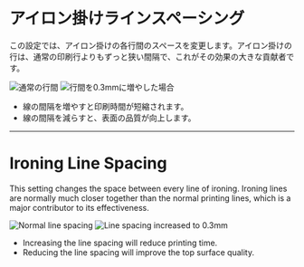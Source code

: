 アイロン掛けラインスペーシング
====
この設定では、アイロン掛けの各行間のスペースを変更します。アイロン掛けの行は、通常の印刷行よりもずっと狭い間隔で、これがその効果の大きな貢献者です。

![通常の行間](../images/ironing_enabled_enabled.png)
![行間を0.3mmに増やした場合](../images/ironing_line_spacing.png)

* 線の間隔を増やすと印刷時間が短縮されます。
* 線の間隔を減らすと、表面の品質が向上します。

---

Ironing Line Spacing
====
This setting changes the space between every line of ironing. Ironing lines are normally much closer together than the normal printing lines, which is a major contributor to its effectiveness.

![Normal line spacing](../images/ironing_enabled_enabled.png)
![Line spacing increased to 0.3mm](../images/ironing_line_spacing.png)

* Increasing the line spacing will reduce printing time.
* Reducing the line spacing will improve the top surface quality.